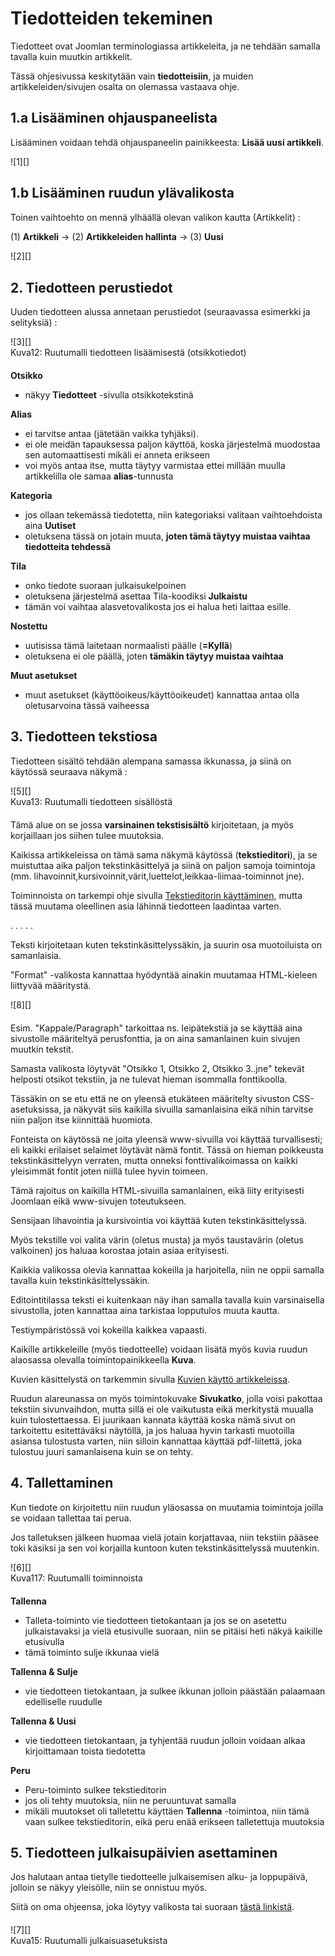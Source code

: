 # Tiedotteiden tekeminen

Tiedotteet ovat Joomlan terminologiassa artikkeleita, ja ne tehdään samalla tavalla kuin muutkin artikkelit.

Tässä ohjesivussa keskitytään vain __tiedotteisiin__, ja muiden artikkeleiden/sivujen osalta on olemassa vastaava ohje.


## 1.a Lisääminen ohjauspaneelista

Lisääminen voidaan tehdä ohjauspaneelin painikkeesta: **Lisää uusi artikkeli**.

<figure class="fig-n" style="margin:0 0 20px 0">
![1][]
</figure>


## 1.b Lisääminen ruudun ylävalikosta

Toinen vaihtoehto on mennä ylhäällä olevan valikon kautta (Artikkelit) :

(1) **Artikkeli** -> (2) **Artikkeleiden hallinta** -> (3) **Uusi**

<figure class="fig-n border" style="margin:0 0 30px 0">
![2][]
</figure>



## 2. Tiedotteen perustiedot

Uuden tiedotteen alussa annetaan perustiedot (seuraavassa esimerkki ja selityksiä) :

<figure class="fig-n border" style="margin:0 0 20px 0">
![3][]
<figcaption>Kuva12: Ruutumalli tiedotteen lisäämisestä (otsikkotiedot)</figcaption>
</figure>


__Otsikko__

 * näkyy __Tiedotteet__ -sivulla otsikkotekstinä

__Alias__

 * ei tarvitse antaa (jätetään vaikka tyhjäksi).
 * ei ole meidän tapauksessa paljon käyttöä, koska järjestelmä muodostaa sen automaattisesti mikäli ei anneta erikseen
 * voi myös antaa itse, mutta täytyy varmistaa ettei millään muulla artikkelilla ole samaa __alias__-tunnusta

__Kategoria__

 * jos ollaan tekemässä tiedotetta, niin kategoriaksi valitaan vaihtoehdoista aina __Uutiset__
 * oletuksena tässä on jotain muuta, __joten tämä täytyy muistaa vaihtaa tiedotteita tehdessä__

__Tila__

 * onko tiedote suoraan julkaisukelpoinen
 * oletuksena järjestelmä asettaa Tila-koodiksi __Julkaistu__
 * tämän voi vaihtaa alasvetovalikosta jos ei halua heti laittaa esille.

__Nostettu__

 * uutisissa tämä laitetaan normaalisti päälle (__=Kyllä__)
 * oletuksena ei ole päällä, joten __tämäkin täytyy muistaa vaihtaa__

__Muut asetukset__

 * muut asetukset (käyttöoikeus/käyttöoikeudet) kannattaa antaa olla oletusarvoina tässä vaiheessa



## 3. Tiedotteen tekstiosa

Tiedotteen sisältö tehdään alempana samassa ikkunassa, ja siinä on käytössä seuraava näkymä :

<figure class="fig-n border" style="margin:0 0 20px 0">
![5][]
<figcaption>Kuva13: Ruutumalli tiedotteen sisällöstä<figcaption>
</figure>

Tämä alue on se jossa __varsinainen tekstisisältö__ kirjoitetaan, ja myös korjaillaan jos siihen tulee muutoksia.

Kaikissa artikkeleissa on tämä sama näkymä käytössä (__tekstieditori__), ja se muistuttaa
aika paljon tekstinkäsittelyä ja siinä on paljon samoja toimintoja
(mm. lihavoinnit,kursivoinnit,värit,luettelot,leikkaa-liimaa-toiminnot jne).

Toiminnoista on tarkempi ohje sivulla [Tekstieditorin käyttäminen][21], mutta tässä muutama
oleellinen asia lähinnä tiedotteen laadintaa varten.

. . . . .

Teksti kirjoitetaan kuten tekstinkäsittelyssäkin, ja suurin osa muotoiluista on samanlaisia.

"Format" -valikosta kannattaa hyödyntää ainakin muutamaa HTML-kieleen liittyvää määritystä.

<figure class="fig-r border" style="margin:0 0 20px 0">
![8][]
</figure>


Esim. "Kappale/Paragraph" tarkoittaa ns. leipätekstiä ja se käyttää aina sivustolle määriteltyä perusfonttia,
ja on aina samanlainen kuin sivujen muutkin tekstit.

Samasta valikosta löytyvät "Otsikko 1, Otsikko 2, Otsikko 3..jne"  tekevät helposti otsikot tekstiin,
ja ne tulevat hieman isommalla fonttikoolla.

Tässäkin on se etu että ne on yleensä etukäteen määritelty sivuston CSS-asetuksissa, ja näkyvät siis kaikilla
sivuilla samanlaisina eikä nihin tarvitse niin paljon itse kiinnittää huomiota.

Fonteista on käytössä ne joita yleensä www-sivuilla voi käyttää turvallisesti;
eli kaikki erilaiset selaimet löytävät nämä fontit. Tässä on hieman poikkeusta tekstinkäsittelyyn verraten,
mutta onneksi fonttivalikoimassa on kaikki yleisimmät fontit joten niillä tulee hyvin toimeen.

Tämä rajoitus on kaikilla HTML-sivuilla samanlainen, eikä liity erityisesti Joomlaan eikä www-sivujen toteutukseen.

Sensijaan lihavointia ja kursivointia voi käyttää kuten tekstinkäsittelyssä.

Myös tekstille voi valita värin (oletus musta) ja myös taustavärin (oletus valkoinen) jos haluaa korostaa
jotain asiaa erityisesti.

Kaikkia valikossa olevia kannattaa kokeilla ja harjoitella, niin ne oppii samalla tavalla kuin tekstinkäsittelyssäkin.

Editointitilassa teksti ei kuitenkaan näy ihan samalla tavalla kuin varsinaisella sivustolla,
joten kannattaa aina tarkistaa lopputulos muuta kautta.

Testiympäristössä voi kokeilla kaikkea vapaasti.

Kaikille artikkeleille (myös tiedotteelle) voidaan lisätä myös kuvia ruudun alaosassa olevalla
toimintopainikkeella __Kuva__.

Kuvien käsittelystä on tarkemmin sivulla [Kuvien käyttö artikkeleissa][22].

Ruudun alareunassa on myös toimintokuvake __Sivukatko__, jolla voisi pakottaa tekstiin sivunvaihdon,
mutta sillä ei ole vaikutusta eikä merkitystä muualla kuin tulostettaessa. Ei juurikaan kannata käyttää koska nämä
sivut on tarkoitettu esitettäväksi näytöllä, ja jos haluaa hyvin tarkasti muotoilla asiansa tulostusta varten,
niin silloin kannattaa käyttää pdf-liitettä, joka tulostuu juuri samanlaisena kuin se on tehty.



## 4. Tallettaminen

Kun tiedote on kirjoitettu niin ruudun yläosassa on muutamia toimintoja joilla se voidaan tallettaa tai perua.

Jos talletuksen jälkeen huomaa vielä jotain korjattavaa, niin tekstiin pääsee toki käsiksi ja
sen voi korjailla kuntoon kuten tekstinkäsittelyssä muutenkin.

<figure class="fig-n border" style="margin:0 0 20px 0">
![6][]
<figcaption>Kuva117: Ruutumalli toiminnoista</figcaption>
</figure>

__Tallenna__

*   Talleta-toiminto vie tiedotteen tietokantaan ja jos se on asetettu julkaistavaksi ja vielä etusivulle suoraan,
    niin se pitäisi heti näkyä kaikille etusivulla
*   tämä toiminto sulje ikkunaa vielä

__Tallenna & Sulje__

*   vie tiedotteen tietokantaan, ja sulkee ikkunan jolloin päästään palaamaan edelliselle ruudulle

__Tallenna & Uusi__

*   vie tiedotteen tietokantaan, ja tyhjentää ruudun jolloin voidaan alkaa kirjoittamaan toista tiedotetta


__Peru__

*   Peru-toiminto sulkee tekstieditorin
*   jos oli tehty muutoksia, niin ne peruuntuvat samalla
*   mikäli muutokset oli talletettu käyttäen __Tallenna__ -toimintoa, niin tämä vaan sulkee tekstieditorin, eikä peru enää erikseen talletettuja muutoksia



## 5. Tiedotteen julkaisupäivien asettaminen

Jos halutaan antaa tietylle tiedotteelle julkaisemisen alku- ja loppupäivä, jolloin se näkyy yleisölle,
niin se onnistuu myös.

Siitä on oma ohjeensa, joka löytyy valikosta tai suoraan [tästä linkistä][23].

<figure class="fig-n border" style="margin:20px 0">
![7][]
<figcaption>Kuva15: Ruutumalli julkaisuasetuksista</figcaption>
</figure>



[1]: kuvat/kuva112.png "Ruutumalli toiminnosta"
[2]: kuvat/kuva113.png "Ruutumalli valikoiden kautta"
[3]: kuvat/kuva114.png "Ruutumalli otsikkotiedoista"
[5]: kuvat/kuva115.png "Ruutumalli tiedotteen tekstistä"
[6]: kuvat/kuva117.png "Ruutumalli toiminnoista"
[7]: kuvat/kuva118.png "Ruutumalli julkaisuasetuksista"
[8]: kuvat/kuva116.png "Ruutumalli kappale/otsikko -valinnoista"
[21]: pages/tekstieditorin-kaytto.md
[22]: pages/kuvien-kaytto.md
[23]: pages/julkaisupvm.md
